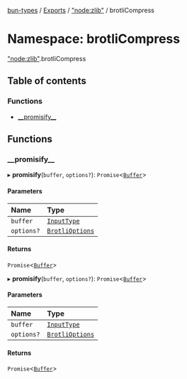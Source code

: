 [bun-types](https://oven-sh.github.io/bun-types/README.md) / [Exports](https://oven-sh.github.io/bun-types/modules.md) / ["node:zlib"](https://oven-sh.github.io/bun-types/modules/node_zlib_.md) / brotliCompress

# Namespace: brotliCompress

["node:zlib"](https://oven-sh.github.io/bun-types/modules/node_zlib_.md).brotliCompress

## Table of contents

### Functions

- [\_\_promisify\_\_](https://oven-sh.github.io/bun-types/modules/node_zlib_.brotliCompress.md#__promisify__)

## Functions

### \_\_promisify\_\_

▸ **__promisify__**(`buffer`, `options?`): `Promise`<[`Buffer`](https://oven-sh.github.io/bun-types/modules/buffer_.md#buffer)\>

#### Parameters

| Name | Type |
| :------ | :------ |
| `buffer` | [`InputType`](https://oven-sh.github.io/bun-types/modules/zlib_.md#inputtype) |
| `options?` | [`BrotliOptions`](https://oven-sh.github.io/bun-types/interfaces/zlib_.BrotliOptions.md) |

#### Returns

`Promise`<[`Buffer`](https://oven-sh.github.io/bun-types/modules/buffer_.md#buffer)\>

▸ **__promisify__**(`buffer`, `options?`): `Promise`<[`Buffer`](https://oven-sh.github.io/bun-types/modules/buffer_.md#buffer)\>

#### Parameters

| Name | Type |
| :------ | :------ |
| `buffer` | [`InputType`](https://oven-sh.github.io/bun-types/modules/zlib_.md#inputtype) |
| `options?` | [`BrotliOptions`](https://oven-sh.github.io/bun-types/interfaces/zlib_.BrotliOptions.md) |

#### Returns

`Promise`<[`Buffer`](https://oven-sh.github.io/bun-types/modules/buffer_.md#buffer)\>

